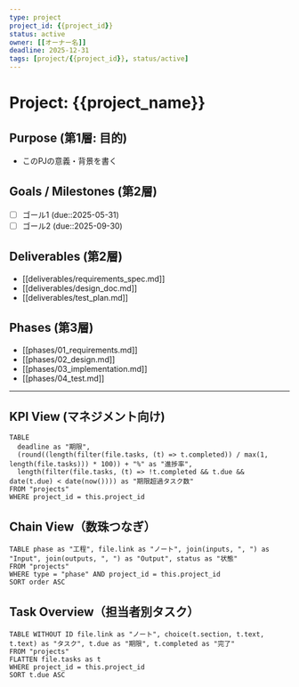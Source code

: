 ```yaml
---
type: project
project_id: {{project_id}}
status: active
owner: [[オーナー名]]
deadline: 2025-12-31
tags: [project/{{project_id}}, status/active]
---
```


# Project: {{project_name}}

## Purpose (第1層: 目的)
- このPJの意義・背景を書く

## Goals / Milestones (第2層)
- [ ] ゴール1 (due::2025-05-31)
- [ ] ゴール2 (due::2025-09-30)

## Deliverables (第2層)
- [[deliverables/requirements_spec.md]]
- [[deliverables/design_doc.md]]
- [[deliverables/test_plan.md]]

## Phases (第3層)
- [[phases/01_requirements.md]]
- [[phases/02_design.md]]
- [[phases/03_implementation.md]]
- [[phases/04_test.md]]

---
## KPI View (マネジメント向け)
```dataview
TABLE
  deadline as "期限",
  (round((length(filter(file.tasks, (t) => t.completed)) / max(1, length(file.tasks))) * 100)) + "%" as "進捗率",
  length(filter(file.tasks, (t) => !t.completed && t.due && date(t.due) < date(now()))) as "期限超過タスク数"
FROM "projects"
WHERE project_id = this.project_id
```

## Chain View（数珠つなぎ）
```dataview
TABLE phase as "工程", file.link as "ノート", join(inputs, ", ") as "Input", join(outputs, ", ") as "Output", status as "状態"
FROM "projects"
WHERE type = "phase" AND project_id = this.project_id
SORT order ASC
```

## Task Overview（担当者別タスク）
```dataview
TABLE WITHOUT ID file.link as "ノート", choice(t.section, t.text, t.text) as "タスク", t.due as "期限", t.completed as "完了"
FROM "projects"
FLATTEN file.tasks as t
WHERE project_id = this.project_id
SORT t.due ASC
```
